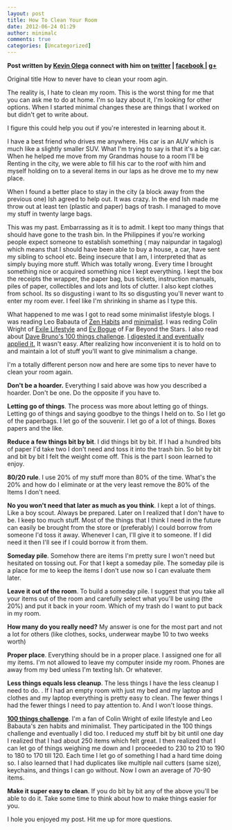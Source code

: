 ```yaml
---
layout: post
title: How To Clean Your Room
date: 2012-06-24 01:29
author: minimalc
comments: true
categories: [Uncategorized]
---
```

<strong>Post written by <a href="http://kevinolega.com">Kevin Olega</a> connect with him on <a href="http://twitter.com/kevinolega">twitter</a> | <a href="http://www.facebook.com/profile.php?id=100003220910840">facebook </a>| <a href="https://plus.google.com/107007774605671245935/posts">g+</a></strong>

Original title How to never have to clean your room agin. 

The reality is, I hate to clean my room. This is the worst thing for me that you can ask me to do at home. I'm so lazy about it, I'm looking for other options. When I started minimal changes these are things that I worked on but didn't get to write about. 

I figure this could help you out if you're interested in learning about it. 

I have a best friend who drives me anywhere. His car is an AUV which is much like a slightly smaller SUV. What I'm trying to say is that it's a big car.  When he helped me move from my Grandmas house to a room I'll be Renting in the city, we were able to fill his car to the roof with him and myself holding on to a several items in our laps as he drove me to my new place.  

When I found a better place to stay in  the city (a block away from the previous one) Ish agreed to help out. It was crazy. In the end Ish made me throw out at least ten (plastic and paper) bags of trash. I managed to move my stuff in twenty large bags. 

This was my past. Embarrassing as it is to admit. I kept too many things that should have gone to the trash bin. In the Philippines if you're working people expect someone to establish something ( may naipundar in tagalog) which means that I should have been able to buy a house, a car, have sent my sibling to school etc. Being insecure that I am, I interpreted that as simply buying more stuff. Which was totally wrong. Every time I brought something nice or acquired something nice I kept everything.   I kept the box the receipts the wrapper, the paper bag, bus tickets,  instruction manuals, piles of paper, collectibles and lots and lots of clutter. I also kept clothes from school. Its so disgusting i want to Its so disgusting you'll never want to enter my room ever. I feel like I'm shrinking in shame as I type this. 

What happened to me was I got to read some minimalist lifestyle blogs. I was reading Leo Babauta of <a href="http://zenhabits.net">Zen Habits</a> and <a href="http://mnmlist.com">minimalist</a>. I was reding Colin Wright of <a href="http://exilelifestyle.com">Exile Lifestyle</a> and <a href="http://evbogue.com">Ev Bogue</a> of Far Beyond the Stars. I also read about <a href="http://guynameddave.com/about-the-100-thing-challenge/">Dave Bruno's 100 things challenge</a>. <a href="http://minimalchanges.com/100-things-challenge-december-2011/">I digested it and eventually applied it.</a> It wasn't easy. After realizing how inconvenient it is to hold on to and maintain a lot of stuff you'll want to give minimalism a change. 

I'm a totally different person now and here are some tips to never have to clean your room again. 

<strong>Don't be a hoarder.</strong> Everything I said above was how you described a hoarder. Don't be one. Do the opposite if you have to. 

<strong>Letting go of things</strong>. The process was more about letting go of things. Letting go of things and saying goodbye to the things I held on to. So I let go of the paperbags. I let go of the souvenir. I let go of a lot of things. Boxes papers and the like. 


<strong>Reduce a few things bit by bit</strong>. I did things bit by bit. If I had a hundred bits of paper I'd take two I don't need and toss it into the trash bin. So bit by bit and bit by bit I felt the weight come off. This is the part I soon learned to enjoy. 

<strong>80/20 rule</strong>. I use 20% of my stuff more than 80% of the time. What's the 20% and how do I eliminate or at the very least remove the 80% of the Items I don't need. 

<strong>No you won't need that later as much as you think</strong>. I kept a lot of things. Like a boy scout. Always be prepared. Later on I realized that I don't have to be. I keep too much stuff. Most of the things that I think I need in the future can easily be brought from the store or (preferably) I could borrow from someone I'd toss it away. Whenever I can, I'll give it to someone. If I did need it then I'll see if I could borrow it from them. 

<strong>Someday pile</strong>. Somehow there are items I'm pretty sure I won't need but hesitated on tossing out. For that I kept a someday pile. The someday pile is a place for me to keep the items I don't use now so I can evaluate them later. 

<strong>Leave it out of the room</strong>. To build a someday pile. I suggest that you take all your items out of the room and carefully select what you'll be using (the 20%) and put it back in your room. Which of my trash do I want to put back in my room. 

<strong>How many do you really need?</strong> My answer is one for the most part and not a lot for others (like clothes, socks, underwear maybe 10 to two weeks worth)

<strong>Proper place</strong>. Everything should be in a proper place. I assigned one for all my items. I'm not allowed to leave my computer inside my room. Phones are away from my bed unless I'm texting Ish. Or whatever. 

<strong>Less things equals less cleanup</strong>. The less things I have the less cleanup I need to do. . If I had an empty room with just my bed and my laptop and clothes and my laptop everything is pretty easy to clean. The fewer things I had the fewer things I need to pay attention to. And I won't loose things.  

<strong><a href="http://minimalchanges.com/100-things-challenge-december-2011/">100 things challenge</a></strong>. I'm a fan of Colin Wright of exile lifestyle and Leo Babauta's zen habits and minimalist. They participated in the 100 things challenge and eventually I did too. I reduced my stuff bit by bit until one day I realized that I had about 250 items which felt great. I then realized that I can let go of things weighing me down and I proceeded to 230 to 210 to 190 to 180 to 170 till 120.  Each time I let go of something I had a hard time doing so. I also learned that I had duplicates like multiple nail cutters (same size), keychains, and things I can go without. Now I own an average of 70-90 items. 

<strong>Make it super easy to clean</strong>. If you do bit by bit any of the above you'll be able to do it. Take some time to think about how to make things easier for you. 

I hole you enjoyed my post. Hit me up for more questions.
